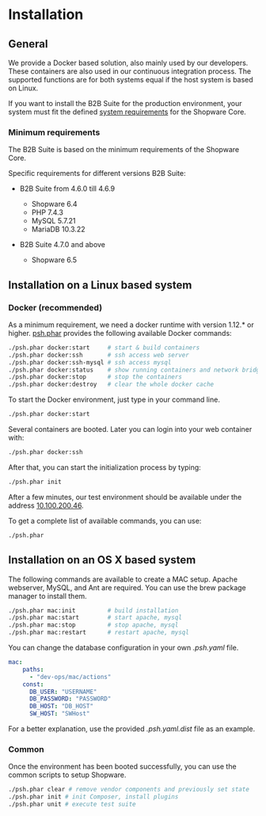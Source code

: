 # Installation

## General

We provide a Docker based solution, also mainly used by our developers.
These containers are also used in our continuous integration process. The supported functions are for both systems equal if the host system is based on Linux.

If you want to install the B2B Suite for the production environment, your system must fit the defined [system requirements](https://docs.shopware.com/en/shopware-6-en/first-steps/system-requirements?category=shopware-6-en/getting-started) for the Shopware Core.

### Minimum requirements

The B2B Suite is based on the minimum requirements of the Shopware Core.

Specific requirements for different versions B2B Suite:

* B2B Suite from 4.6.0 till 4.6.9
    * Shopware 6.4
    * PHP 7.4.3
    * MySQL 5.7.21
    * MariaDB 10.3.22

* B2B Suite 4.7.0 and above
    * Shopware 6.5

## Installation on a Linux based system

### Docker (recommended)

As a minimum requirement, we need a docker runtime with version 1.12.* or higher. [psh.phar](https://github.com/shopwareLabs/psh) provides the following available Docker commands:

```bash
./psh.phar docker:start     # start & build containers
./psh.phar docker:ssh       # ssh access web server
./psh.phar docker:ssh-mysql # ssh access mysql
./psh.phar docker:status    # show running containers and network bridges
./psh.phar docker:stop      # stop the containers
./psh.phar docker:destroy   # clear the whole docker cache
```

To start the Docker environment, just type in your command line.

```bash
./psh.phar docker:start
```

Several containers are booted. Later you can login into your web container with:

```bash
./psh.phar docker:ssh
```

After that, you can start the initialization process by typing:

```bash
./psh.phar init
```

After a few minutes, our test environment should be available under the address [10.100.200.46](http://10.100.200.46).

To get a complete list of available commands, you can use:

```bash
./psh.phar
```

## Installation on an OS X based system

The following commands are available to create a MAC setup. Apache webserver, MySQL, and Ant are required. You can use the brew package manager to install them.

```bash
./psh.phar mac:init         # build installation
./psh.phar mac:start        # start apache, mysql 
./psh.phar mac:stop         # stop apache, mysql
./psh.phar mac:restart      # restart apache, mysql
```

You can change the database configuration in your own *.psh.yaml* file.

```yaml
mac:
    paths:
      - "dev-ops/mac/actions"
    const:
      DB_USER: "USERNAME"
      DB_PASSWORD: "PASSWORD"
      DB_HOST: "DB_HOST"
      SW_HOST: "SWHost"
```

For a better explanation, use the provided *.psh.yaml.dist* file as an example.

### Common

Once the environment has been booted successfully, you can use the common scripts to setup Shopware.

```bash
./psh.phar clear # remove vendor components and previously set state
./psh.phar init # init Composer, install plugins
./psh.phar unit # execute test suite
```
